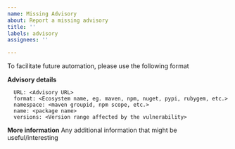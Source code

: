 ```yaml
---
name: Missing Advisory
about: Report a missing advisory
title: ''
labels: advisory
assignees: ''

---
```


To facilitate future automation, please use the following format

**Advisory details**
```
  URL: <Advisory URL>
  format: <Ecosystem name, eg. maven, npm, nuget, pypi, rubygem, etc.>
  namespace: <maven groupid, npm scope, etc.>
  name: <package name>
  versions: <Version range affected by the vulnerability>
```

**More information**
Any additional information that might be useful/interesting
